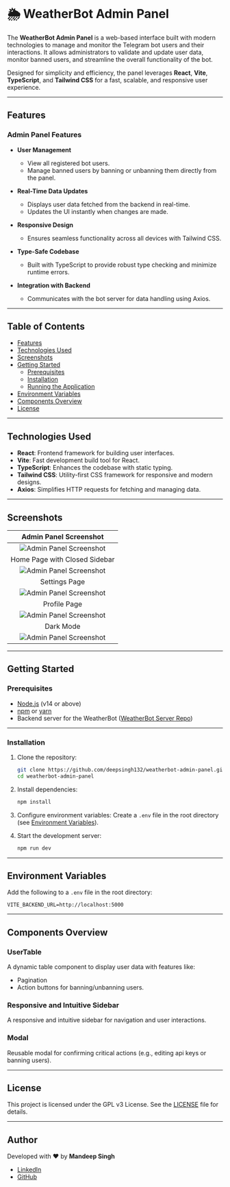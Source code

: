 # 🌦️ WeatherBot Admin Panel

The **WeatherBot Admin Panel** is a web-based interface built with modern technologies to manage and monitor the Telegram bot users and their interactions. It allows administrators to validate and update user data, monitor banned users, and streamline the overall functionality of the bot.

Designed for simplicity and efficiency, the panel leverages **React**, **Vite**, **TypeScript**, and **Tailwind CSS** for a fast, scalable, and responsive user experience.

---

## Features

### Admin Panel Features

- **User Management**
  - View all registered bot users.
  - Manage banned users by banning or unbanning them directly from the panel.

- **Real-Time Data Updates**
  - Displays user data fetched from the backend in real-time.
  - Updates the UI instantly when changes are made.

- **Responsive Design**
  - Ensures seamless functionality across all devices with Tailwind CSS.

- **Type-Safe Codebase**
  - Built with TypeScript to provide robust type checking and minimize runtime errors.

- **Integration with Backend**
  - Communicates with the bot server for data handling using Axios.

---

## Table of Contents

- [Features](#features)
- [Technologies Used](#technologies-used)
- [Screenshots](#screenshots)
- [Getting Started](#getting-started)
  - [Prerequisites](#prerequisites)
  - [Installation](#installation)
  - [Running the Application](#running-the-application)
- [Environment Variables](#environment-variables)
- [Components Overview](#components-overview)
- [License](#license)

---

## Technologies Used

- **React**: Frontend framework for building user interfaces.
- **Vite**: Fast development build tool for React.
- **TypeScript**: Enhances the codebase with static typing.
- **Tailwind CSS**: Utility-first CSS framework for responsive and modern designs.
- **Axios**: Simplifies HTTP requests for fetching and managing data.

---

## Screenshots

| Admin Panel Screenshot |
|:------------------------:|
| ![Admin Panel Screenshot](./screenshots/weatherbotadminpanel.png) |
| Home Page with Closed Sidebar |
| ![Admin Panel Screenshot](./screenshots/homewithclosedsidebar.png) |
| Settings Page |
| ![Admin Panel Screenshot](./screenshots/settings.png) |
| Profile Page |
| ![Admin Panel Screenshot](./screenshots/profile.png) |
| Dark Mode |
| ![Admin Panel Screenshot](./screenshots/darkmode.png) |

---

## Getting Started

### Prerequisites

- [Node.js](https://nodejs.org/) (v14 or above)
- [npm](https://www.npmjs.com/) or [yarn](https://yarnpkg.com/)
- Backend server for the WeatherBot ([WeatherBot Server Repo](https://github.com/deepsingh132/weatherbot))

---

### Installation

1. Clone the repository:

   ```bash
   git clone https://github.com/deepsingh132/weatherbot-admin-panel.git
   cd weatherbot-admin-panel
   ```

2. Install dependencies:

   ```bash
   npm install
   ```

3. Configure environment variables:
   Create a `.env` file in the root directory (see [Environment Variables](#environment-variables)).

4. Start the development server:

   ```bash
   npm run dev
   ```

---

## Environment Variables

Add the following to a `.env` file in the root directory:

```env
VITE_BACKEND_URL=http://localhost:5000
```

---

## Components Overview

### UserTable

A dynamic table component to display user data with features like:

- Pagination
- Action buttons for banning/unbanning users.

### Responsive and Intuitive Sidebar

A responsive and intuitive sidebar for navigation and user interactions.

### Modal

Reusable modal for confirming critical actions (e.g., editing api keys or banning users).

---

## License

This project is licensed under the GPL v3 License. See the [LICENSE](LICENSE) file for details.

---

## Author

Developed with ❤️ by **Mandeep Singh**

- [LinkedIn](https://linkedin.com/in/deepsingh132)
- [GitHub](https://github.com/deepsingh132)
